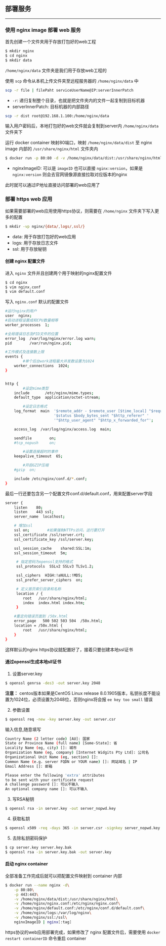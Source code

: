 ## 部署服务

---

### 使用 nginx image 部署 web 服务

首先创建一个文件夹用于存放打包好的web工程

```sh
$ mkdir nginx
$ cd nginx
$ mkdir data
```

`/home/nginx/data` 文件夹是我们用于存放web工程的

使用 `scp` 命令从本机上传文件夹至远程服务器的 `/home/nginx/data` 中

```sh
scp -r file | filePaht serviceUserName@IP:serverInnerPatch
```

* `-r`: 递归复制整个目录，也就是把文件夹内的文件一起复制到目标机器
* serverInnerPatch: 目标机器的内部路径

```sh
scp -r dist root@192.168.1.100:/home/nginx/data
```

输入用户密码后，本地打包好的web文件就会复制到server内 `/home/nginx/data` 文件夹下

运行 docker container 映射80端口，映射 `/home/nginx/data/dist` 至 nginx image 内部的 `/usr/share/nginx/html` 文件夹内

```sh
$ docker run -p 80:80 -d -v /home/nginx/data/dist:/usr/share/nginx/html --name nginx nginxImageID
```

* nginxImageID: 可以是 `imageID` 也可以直接 `nginx:version`，如果是 `nginx:version` 则会去官网镜像源直接拉取对应版本的nginx

此时就可以通过IP地址直接访问部署的web应用了

### 部署 https web 应用

如果需要部署的web应用使用https协议，则需要在 `/home/nginx` 文件夹下写入更多的配置

```sh
$ mkdir -vp nginx/{data/,logs/,ssl/}
```

* data: 用于存放打包好的web应用
* logs: 用于存放日志文件
* ssl: 用于存放秘钥

#### 创建 nginx 配置文件

进入 `nginx` 文件并且创建两个用于映射的nginx配置文件

```sh
$ cd nginx
$ vim nginx.conf
$ vim default.conf
```

写入 `nginx.conf` 默认的配置文件

```sh
#运行nginx的用户
user  nginx;
#启动进程设置成和CPU数量相等
worker_processes  1;

#全局错误日志及PID文件的位置
error_log  /var/log/nginx/error.log warn;
pid        /var/run/nginx.pid;

#工作模式及连接数上限
events {
        #单个后台work进程最大并发数设置为1024
    worker_connections  1024;
}


http {
        #设定mime类型
    include       /etc/nginx/mime.types;
    default_type  application/octet-stream;

        #设定日志格式
    log_format  main  '$remote_addr - $remote_user [$time_local] "$request" '
                      '$status $body_bytes_sent "$http_referer" '
                      '"$http_user_agent" "$http_x_forwarded_for"';

    access_log  /var/log/nginx/access.log  main;

    sendfile        on;
    #tcp_nopush     on;

        #设置连接超时的事件
    keepalive_timeout  65;

        #开启GZIP压缩
    #gzip  on;

    include /etc/nginx/conf.d/*.conf;
}
```

最后一行还要包含另一个配置文件conf.d/default.conf，用来配置server字段

```sh
server {
    listen    80;
    listen    443 ssl;
    server_name  localhost;

    # 增加ssl
    ssl on;        #如果强制HTTPs访问，这行要打开
    ssl_certificate /ssl/server.crt;
    ssl_certificate_key /ssl/server.key;

    ssl_session_cache    shared:SSL:1m;
    ssl_session_timeout  5m;

     # 指定密码为openssl支持的格式
     ssl_protocols  SSLv2 SSLv3 TLSv1.2;

     ssl_ciphers  HIGH:!aNULL:!MD5;
     ssl_prefer_server_ciphers  on;

     # 定义首页索引目录和名称
     location / {
        root   /usr/share/nginx/html;
        index  index.html index.htm;
     }

    #重定向错误页面到 /50x.html
    error_page   500 502 503 504  /50x.html;
    location = /50x.html {
        root   /usr/share/nginx/html;
    }
}
```

这样默认的nginx https协议就配置好了，接着只要创建本地ssl证书

#### 通过openssl生成本地sll证书

1. 设置server.key

```sh
$ openssl genrsa -des3 -out server.key 2048
```

**注意：** centos版本如果是CentOS Linux release 8.0.1905版本，私钥长度不能设置为1024位，必须设置为2048位，否则nginx将会报 `ee key too small` 错误

2. 参数设置

```sh
$ openssl req -new -key server.key -out server.csr
```

输入信息,随意填写

```sh
Country Name (2 letter code) [AU]: 国家
State or Province Name (full name) [Some-State]: 省
Locality Name (eg, city) []: 城市
Organization Name (eg, company) [Internet Widgits Pty Ltd]: 公司名
Organizational Unit Name (eg, section) []: 
Common Name (e.g. server FQDN or YOUR name) []: 网站域名 | IP
Email Address []: 邮箱

Please enter the following 'extra' attributes
to be sent with your certificate request
A challenge password []: 可以不输入
An optional company name []: 可以不输入
```

3. 写RSA秘钥

```sh
$ openssl rsa -in server.key -out server_nopwd.key
```

4. 获取私钥

```sh
$ openssl x509 -req -days 365 -in server.csr -signkey server_nopwd.key -out server.crt
```

5. 去除私钥密码保护

```sh
$ cp server.key server.key.bak
$ openssl rsa -in server.key.bak -out server.key
```

#### 启动 nginx container

全部准备工作完成后就可以把配置文件映射到 container 内部

```sh
$ docker run --name nginx -d\
    -p 80:80\
    -p 443:443\
    -v /home/nginx/data/dist:/usr/share/nginx/html\
    -v /home/nginx/nginx.conf:/etc/nginx/nginx.conf\
    -v /home/nginx/default.conf:/etc/nginx/conf.d/default.conf\
    -v /home/nginx/logs:/var/log/nginx\
    -v /home/nginx/ssl:/ssl\
    nginxImageID | nginx[:tag]
```

https协议的web应用部署完成，如果修改了 nginx 配置文件后，需要使用 `docker restart containerID` 命令重启 container 
